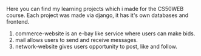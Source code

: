 Here you can find my learning projects which i made for the CS50WEB course.
Each project was made via django, it has it's own databases and frontend. 

1. commerce-website is an e-bay like service where users can make bids.
2. mail allows users to send and receive messages.
3. network-website gives users opportunity to post, like and follow.

